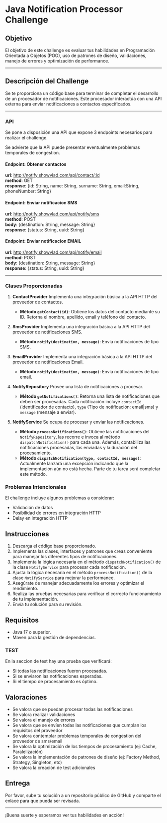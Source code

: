 # Java Notification Processor Challenge

## Objetivo

El objetivo de este challenge es evaluar tus habilidades en Programación Orientada a Objetos (POO), uso de patrones de diseño, validaciones, manejo de errores y optimización de performance.

---

## Descripción del Challenge

Se te proporciona un código base para terminar de completar el desarrollo de un procesador de notificaciones. Este procesador interactúa con una API externa para enviar notificaciones a contactos especificados.

---

### API
Se pone a disposición una API que expone 3 endpoints necesarios
para realizar el challenge.

Se advierte que la API puede presentar eventualmente problemas temporales de congestion.

#### Endpoint: Obtener contactos
**url**: http://notify.showvlad.com/api/contact/:id  
**method**: GET  
**response**: {id: String, name: String, surname: String, email:String, phoneNumber: String}

#### Endpoint: Enviar notificacion SMS
**url**: http://notify.showvlad.com/api/notify/sms  
**method**: POST  
**body**: {destination: String, message: String}  
**response**: {status: String, uuid: String}

#### Endpoint: Enviar notificacion EMAIL
**url**: http://notify.showvlad.com/api/notify/email  
**method**: POST  
**body**: {destination: String, message: String}  
**response**: {status: String, uuid: String}

---

### Clases Proporcionadas

1. **ContactProvider** Implementa una integración básica a la API HTTP del proveedor de contactos.
    - **Método `getContact(id)`**: Obtiene los datos del contacto mediante su ID. Retorna el nombre, apellido, email y teléfono del contacto.

2. **SmsProvider** Implementa una integración básica a la API HTTP del proveedor de notificaciones SMS.
   - **Método `notify(destination, message)`**: Envía notificaciones de tipo SMS.

3. **EmailProvider** Implementa una integración básica a la API HTTP del proveedor de notificaciones Email.
   - **Método `notify(destination, message)`**: Envía notificaciones de tipo email.

4. **NotifyRepository** Provee una lista de notificaciones a procesar.
    - **Método `getNotifications()`**: Retorna una lista de notificaciones que deben ser procesadas. Cada notificación incluye  `contactId` (identificador de contacto), `type` (Tipo de notificación: email|sms) y `message` (mensaje a enviar).

5. **NotifyService** Se ocupa de procesar y enviar las notificaciones.
    - **Método `processNotifications()`**: Obtiene las notificaciones del `NotifyRepository`, las recorre e invoca al método `dispatchNotification()` para cada una. Además, contabiliza las notificaciones procesadas, las enviadas y la duración del procesamiento.
    - **Método `dispatchNotification(type, contactId, message)`**: Actualmente lanzará una excepción indicando que la implementación aún no está hecha. Parte de tu tarea será completar este método.

   
### Problemas Intencionales

El challenge incluye algunos problemas a considerar:

- Validación de datos
- Posibilidad de errores en integración HTTP
- Delay en integración HTTP

## Instrucciones

1. Descarga el código base proporcionado.
2. Implementa las clases, interfaces y patrones que creas conveniente para manejar los diferentes tipos de notificaciones.
3. Implementa la lógica necesaria en el método `dispatchNotification()` de la clase `NotifyService` para procesar cada notificación.
4. Ajusta la lógica necesaria en el método `processNotification()` de la clase `NotifyService` para mejorar la performance.
5. Asegúrate de manejar adecuadamente los errores y optimizar el rendimiento.
6. Realiza las pruebas necesarias para verificar el correcto funcionamiento de tu implementación.
7. Envía tu solución para su revisión.

## Requisitos

- Java 17 o superior.
- Maven para la gestión de dependencias.

### TEST

En la seccion de test hay una prueba que verificará:

- Si todas las notificaciones fueron procesadas.
- Si se enviaron las notificaciones esperadas.
- Si el tiempo de procesamiento es óptimo.


## Valoraciones

- Se valora que se puedan procesar todas las notificaciones
- Se valora realizar validaciones
- Se valora el manejo de errores
- Se valora que se envíen todas las notificaciones que cumplan los requisitos del proveedor
- Se valora contemplar problemas temporales de congestion del proveedor de sms/email
- Se valora la optimización de los tiempos de procesamiento (ej: Cache, Paralelización)
- Se valora la implementación de patrones de diseño (ej: Factory Method, Strategy, Singleton, etc)
- Se valora la creación de test adicionales


## Entrega

Por favor, sube tu solución a un repositorio público de GitHub y comparte el enlace para que pueda ser revisada.

---

¡Buena suerte y esperamos ver tus habilidades en acción!
